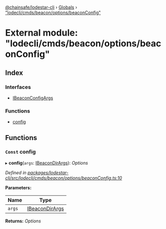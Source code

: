 [@chainsafe/lodestar-cli](../README.md) › [Globals](../globals.md) › ["lodecli/cmds/beacon/options/beaconConfig"](_lodecli_cmds_beacon_options_beaconconfig_.md)

# External module: "lodecli/cmds/beacon/options/beaconConfig"

## Index

### Interfaces

* [IBeaconConfigArgs](../interfaces/_lodecli_cmds_beacon_options_beaconconfig_.ibeaconconfigargs.md)

### Functions

* [config](_lodecli_cmds_beacon_options_beaconconfig_.md#const-config)

## Functions

### `Const` config

▸ **config**(`args`: [IBeaconDirArgs](../interfaces/_lodecli_cmds_beacon_options_beacondir_.ibeacondirargs.md)): *Options*

*Defined in [packages/lodestar-cli/src/lodecli/cmds/beacon/options/beaconConfig.ts:10](https://github.com/ChainSafe/lodestar/blob/2c3cae9/packages/lodestar-cli/src/lodecli/cmds/beacon/options/beaconConfig.ts#L10)*

**Parameters:**

Name | Type |
------ | ------ |
`args` | [IBeaconDirArgs](../interfaces/_lodecli_cmds_beacon_options_beacondir_.ibeacondirargs.md) |

**Returns:** *Options*
